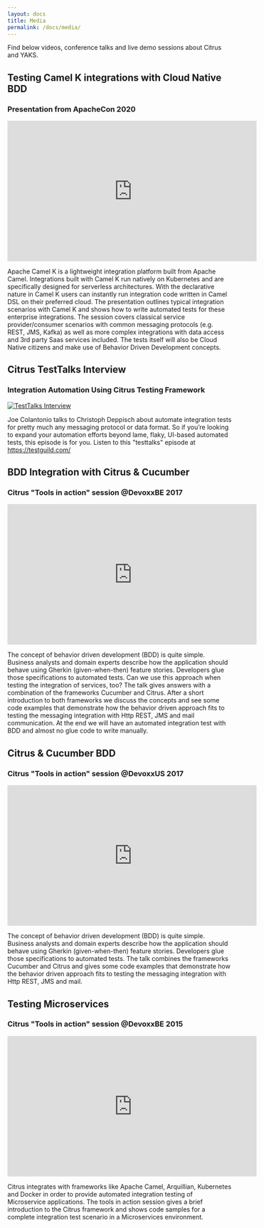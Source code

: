```yaml
---
layout: docs
title: Media
permalink: /docs/media/
---
```


Find below videos, conference talks and live demo sessions about Citrus and YAKS.

## Testing Camel K integrations with Cloud Native BDD
### Presentation from ApacheCon 2020

<iframe width="560" height="315" src="https://www.youtube.com/embed/aYLLtj6TdjM" frameborder="0" allowfullscreen></iframe>

Apache Camel K is a lightweight integration platform built from Apache Camel. 
Integrations built with Camel K run natively on Kubernetes and are specifically designed for serverless architectures.
With the declarative nature in Camel K users can instantly run integration code written in Camel DSL on their preferred cloud. 
The presentation outlines typical integration scenarios with Camel K and shows how to write automated tests for these enterprise integrations. 
The session covers classical service provider/consumer scenarios with common messaging protocols (e.g. REST, JMS, Kafka) 
as well as more complex integrations with data access and 3rd party Saas services included. 
The tests itself will also be Cloud Native citizens and make use of Behavior Driven Development concepts.

## Citrus TestTalks Interview
### Integration Automation Using Citrus Testing Framework

<a href="https://testguild.com/podcast/automation/190-integration-automation-using-citrus-testing-framework-christoph-deppisch/" target="_blank"><img src="https://mk0testguildcomxeb3s.kinstacdn.com/wp-content/uploads/2018/02/ChristophDeppischTestTalks-1-600x375-c-center.jpg" alt="TestTalks Interview"></a>

Joe Colantonio talks to Christoph Deppisch about automate integration tests for pretty much any messaging protocol or data format.
So if you’re looking to expand your automation efforts beyond lame, flaky, UI-based automated tests, this episode is for you.
Listen to this "testtalks" episode at <a href="https://testguild.com/podcast/automation/190-integration-automation-using-citrus-testing-framework-christoph-deppisch/" target="_blank">https://testguild.com/</a>
    
## BDD Integration with Citrus & Cucumber
### Citrus "Tools in action" session @DevoxxBE 2017

<iframe width="560" height="315" src="https://www.youtube.com/embed/X76Wz0MNdrc" frameborder="0" allowfullscreen></iframe>

The concept of behavior driven development (BDD) is quite simple. 
Business analysts and domain experts describe how the application should behave using Gherkin (given-when-then) feature stories.
Developers glue those specifications to automated tests. 
Can we use this approach when testing the integration of services, too? 
The talk gives answers with a combination of the frameworks Cucumber and Citrus.
After a short introduction to both frameworks we discuss the concepts and see some code examples that demonstrate how 
the behavior driven approach fits to testing the messaging integration with Http REST, JMS and mail communication.
At the end we will have an automated integration test with BDD and almost no glue code to write manually.
    
## Citrus & Cucumber BDD
### Citrus "Tools in action" session @DevoxxUS 2017

<iframe width="560" height="315" src="https://www.youtube.com/embed/jNgROZjI98Y" frameborder="0" allowfullscreen></iframe>

The concept of behavior driven development (BDD) is quite simple. 
Business analysts and domain experts describe how the application should behave using Gherkin (given-when-then) feature stories. 
Developers glue those specifications to automated tests. 
The talk combines the frameworks Cucumber and Citrus and gives some code examples that demonstrate how the behavior driven approach fits to
testing the messaging integration with Http REST, JMS and mail.

## Testing Microservices
### Citrus "Tools in action" session @DevoxxBE 2015

<iframe width="560" height="315" src="https://www.youtube.com/embed/FPgXJveaLTo" frameborder="0" allowfullscreen></iframe>

Citrus integrates with frameworks like Apache Camel, Arquillian, Kubernetes and Docker in order to provide automated integration 
testing of Microservice applications. 
The tools in action session gives a brief introduction to the Citrus framework and shows code samples for a complete integration 
test scenario in a Microservices environment.
